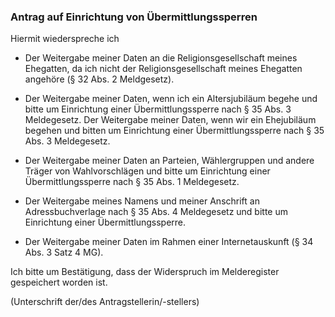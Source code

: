 ### Antrag auf Einrichtung von Übermittlungssperren

Hiermit wiederspreche ich

+ Der Weitergabe meiner Daten an die Religionsgesellschaft meines Ehegatten, da ich nicht der Religionsgesellschaft meines Ehegatten angehöre (§ 32 Abs. 2 Meldgesetz).

+ Der Weitergabe meiner Daten, wenn ich ein Altersjubiläum begehe und bitte um Einrichtung einer Übermittlungssperre nach § 35 Abs. 3 Meldegesetz. Der Weitergabe meiner Daten, wenn wir ein Ehejubiläum begehen und bitten um Einrichtung einer Übermittlungssperre nach § 35 Abs. 3 Meldegesetz.

+ Der Weitergabe meiner Daten an Parteien, Wählergruppen und andere Träger von Wahlvorschlägen und bitte um Einrichtung einer Übermittlungssperre nach § 35 Abs. 1 Meldegesetz.

+ Der Weitergabe meines Namens und meiner Anschrift an Adressbuchverlage nach § 35 Abs. 4 Meldegesetz und bitte um Einrichtung einer Übermittlungssperre.

+ Der Weitergabe meiner Daten im Rahmen einer Internetauskunft (§ 34 Abs. 3 Satz 4 MG).

Ich bitte um Bestätigung, dass der Widerspruch im Melderegister gespeichert worden ist.

(Unterschrift der/des Antragstellerin/-stellers)
